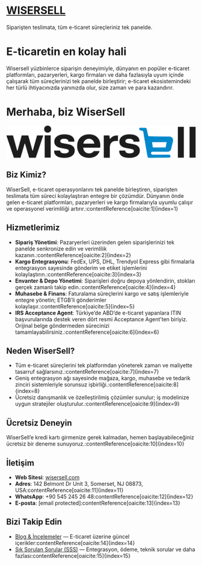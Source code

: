 # [WISERSELL](https://wisersell.com)


Siparişten teslimata, tüm e-ticaret süreçleriniz tek panelde.

# E-ticaretin en kolay hali

Wisersell yüzbinlerce siparişin deneyimiyle, dünyanın en popüler e-ticaret platformları, pazaryerleri, kargo firmaları ve daha fazlasıyla uyum içinde çalışarak tüm süreçlerinizi tek panelde birleştirir; e-ticaret ekosistemindeki her türlü ihtiyacınızda yanınızda olur, size zaman ve para kazandırır.

#  Merhaba, biz WiserSell

![WiserSell Logo](./images/logo.png)

##  Biz Kimiz?
WiserSell, e-ticaret operasyonlarını tek panelde birleştiren, siparişten teslimata tüm süreci kolaylaştıran entegre bir çözümdür. Dünyanın önde gelen e-ticaret platformları, pazaryerleri ve kargo firmalarıyla uyumlu çalışır ve operasyonel verimliliği artırır.:contentReference[oaicite:1]{index=1}

##  Hizmetlerimiz
- **Sipariş Yönetimi**: Pazaryerleri üzerinden gelen siparişlerinizi tek panelde senkronize edin ve verimlilik kazanın.:contentReference[oaicite:2]{index=2}  
- **Kargo Entegrasyonu**: FedEx, UPS, DHL, Trendyol Express gibi firmalarla entegrasyon sayesinde gönderim ve etiket işlemlerini kolaylaştırın.:contentReference[oaicite:3]{index=3}  
- **Envanter & Depo Yönetimi**: Siparişleri doğru depoya yönlendirin, stokları gerçek zamanlı takip edin.:contentReference[oaicite:4]{index=4}  
- **Muhasebe & Finans**: Faturalama süreçlerini kargo ve satış işlemleriyle entegre yönetin; ETGB’li gönderimler kolaylaşır.:contentReference[oaicite:5]{index=5}  
- **IRS Acceptance Agent**: Türkiye’de ABD’de e-ticaret yapanlara ITIN başvurularında destek veren dört resmi Acceptance Agent’ten biriyiz. Orijinal belge göndermeden sürecinizi tamamlayabilirsiniz.:contentReference[oaicite:6]{index=6}  

##  Neden WiserSell?
- Tüm e-ticaret süreçlerini tek platformdan yöneterek zaman ve maliyette tasarruf sağlarsınız.:contentReference[oaicite:7]{index=7}  
- Geniş entegrasyon ağı sayesinde mağaza, kargo, muhasebe ve tedarik zinciri sistemleriyle sorunsuz işbirliği.:contentReference[oaicite:8]{index=8}  
- Ücretsiz danışmanlık ve özelleştirilmiş çözümler sunulur; iş modelinize uygun stratejiler oluşturulur.:contentReference[oaicite:9]{index=9}  

##  Ücretsiz Deneyin
WiserSell’e kredi kartı girmenize gerek kalmadan, hemen başlayabileceğiniz ücretsiz bir deneme sunuyoruz.:contentReference[oaicite:10]{index=10}  

##  İletişim
- **Web Sitesi**: [wisersell.com](https://www.wisersell.com)  
- **Adres**: 142 Belmont Dr Unit 3, Somerset, NJ 08873, USA:contentReference[oaicite:11]{index=11}  
- **WhatsApp**: +90 545 245 26 48:contentReference[oaicite:12]{index=12}  
- **E-posta**: [email protected]:contentReference[oaicite:13]{index=13}  

##  Bizi Takip Edin
- [Blog & İncelemeler](https://www.wisersell.com/en/blog) — E-ticaret üzerine güncel içerikler:contentReference[oaicite:14]{index=14}  
- [Sık Sorulan Sorular (SSS)](https://www.wisersell.com/en/frequently-asked-questions/) — Entegrasyon, ödeme, teknik sorular ve daha fazlası:contentReference[oaicite:15]{index=15}  







